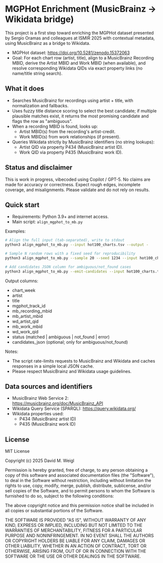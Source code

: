 # MGPHot Enrichment (MusicBrainz → Wikidata bridge)

This project is a first step toward enriching the MGPHot dataset presented by Sergio Oramas and colleagues at ISMIR 2025 with contextual metadata, using MusicBrainz as a bridge to Wikidata.

- MGPHot dataset: https://doi.org/10.5281/zenodo.15372063
- Goal: For each chart row (artist, title), align to a MusicBrainz Recording MBID, derive the Artist MBID and Work MBID (when available), and resolve corresponding Wikidata QIDs via exact property links (no name/title string search).

## What it does

- Searches MusicBrainz for recordings using artist + title, with normalization and fallbacks.
- Uses fuzzy title distance scoring to select the best candidate; if multiple plausible matches exist, it returns the most promising candidate and flags the row as "ambiguous".
- When a recording MBID is found, looks up:
  - Artist MBID(s) from the recording's artist-credit.
  - Work MBID(s) from work relationships (if present).
- Queries Wikidata strictly by MusicBrainz identifiers (no string lookups):
  - Artist QID via property P434 (MusicBrainz artist ID).
  - Work QID via property P435 (MusicBrainz work ID).

## Status and disclaimer

This is work in progress, vibecoded using Copilot / GPT-5. No claims are made for accuracy or correctness. Expect rough edges, incomplete coverage, and misalignments. Please validate and do not rely on results.

## Quick start

- Requirements: Python 3.9+ and internet access.
- Main script: `align_mgphot_to_mb.py`

Examples:

```bash
# Align the full input (tab-separated), write to stdout
python3 align_mgphot_to_mb.py --input hot100_charts.tsv --output -

# Sample N random rows with a fixed seed for reproducibility
python3 align_mgphot_to_mb.py --sample 20 --seed 1234 --input hot100_charts.tsv --output sample-20.1234.tsv

# Add candidates JSON column for ambiguous/not_found cases
python3 align_mgphot_to_mb.py --emit-candidates --input hot100_charts.tsv --output aligned.tsv
```

Output columns:

- chart_week
- artist
- title
- mgphot_track_id
- mb_recording_mbid
- mb_artist_mbid
- wd_artist_qid
- mb_work_mbid
- wd_work_qid
- status (matched | ambiguous | not_found | error)
- candidates_json (optional; only for ambiguous/not_found)

Notes:
- The script rate-limits requests to MusicBrainz and Wikidata and caches responses in a simple local JSON cache.
- Please respect MusicBrainz and Wikidata usage guidelines.

## Data sources and identifiers

- MusicBrainz Web Service 2: https://musicbrainz.org/doc/MusicBrainz_API
- Wikidata Query Service (SPARQL): https://query.wikidata.org/
- Wikidata properties used:
  - P434 (MusicBrainz artist ID)
  - P435 (MusicBrainz work ID)

## License

MIT License

Copyright (c) 2025 David M. Weigl

Permission is hereby granted, free of charge, to any person obtaining a copy
of this software and associated documentation files (the "Software"), to deal
in the Software without restriction, including without limitation the rights
to use, copy, modify, merge, publish, distribute, sublicense, and/or sell
copies of the Software, and to permit persons to whom the Software is
furnished to do so, subject to the following conditions:

The above copyright notice and this permission notice shall be included in all
copies or substantial portions of the Software.

THE SOFTWARE IS PROVIDED "AS IS", WITHOUT WARRANTY OF ANY KIND, EXPRESS OR
IMPLIED, INCLUDING BUT NOT LIMITED TO THE WARRANTIES OF MERCHANTABILITY,
FITNESS FOR A PARTICULAR PURPOSE AND NONINFRINGEMENT. IN NO EVENT SHALL THE
AUTHORS OR COPYRIGHT HOLDERS BE LIABLE FOR ANY CLAIM, DAMAGES OR OTHER
LIABILITY, WHETHER IN AN ACTION OF CONTRACT, TORT OR OTHERWISE, ARISING FROM,
OUT OF OR IN CONNECTION WITH THE SOFTWARE OR THE USE OR OTHER DEALINGS IN THE
SOFTWARE.
